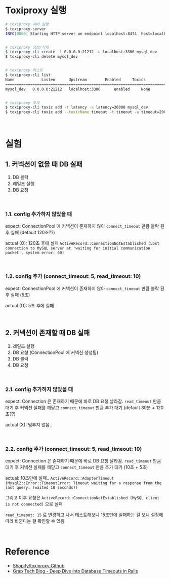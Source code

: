 # Toxiproxy 실행

```sh
# toxiproxy 서버 실행
$ toxiproxy-server
INFO[0000] Starting HTTP server on endpoint localhost:8474  host=localhost port=8474 version=2.4.0


# toxiproxy 생성/삭제
$ toxiproxy-cli create -l 0.0.0.0:21212 -u localhost:3306 mysql_dev
$ toxiproxy-cli delete mysql_dev


# toxiproxy 리스트
$ toxiproxy-cli list
Name			Listen		Upstream		Enabled		Toxics
======================================================================================
mysql_dev	0.0.0.0:21212	localhost:3306		enabled		None 


# toxiproxy 추가
$ toxiproxy-cli toxic add -t latency -a latency=20000 mysql_dev
$ toxiproxy-cli toxic add --toxicName timeout -t timeout -a timeout=20000000 mysql_dev
```

<br>

# 실험

## 1. 커넥션이 없을 때 DB 실패 

1. DB 블락
2. 레일즈 실행
3. DB 요청

<br>

### 1.1. config 추가하지 않았을 때

expect: ConnectionPool 에 커넥션이 존재하지 않아 `connect_timeout` 만큼 블락 된 후 실패 (default 120초??)

actual (O): 120초 후에 실패 `ActiveRecord::ConnectionNotEstablished (Lost connection to MySQL server at 'waiting for initial communication packet', system error: 60)`

<br>

### 1.2. config 추가 (connect_timeout: 5, read_timeout: 10)

expect: ConnectionPool 에 커넥션이 존재하지 않아 `connect_timeout` 만큼 블락 된 후 실패 (5초)

actual (O): 5초 후에 실패

<br>

## 2. 커넥션이 존재할 때 DB 실패

1. 레일즈 실행
2. DB 요청 (ConnectionPool 에 커넥션 생성됨)
3. DB 블락
4. DB 요청

<br>

### 2.1. config 추가하지 않았을 때

expect: Connection 은 존재하기 때문에 바로 DB 요청 날라감. `read_timeout` 만큼 대기 후 커넥션 실패를 깨닫고 `connect_timeout` 만큼 추가 대기 (default 30분 + 120초??)

actual (X): 멈추지 않음..

<br>

### 2.2. config 추가 (connect_timeout: 5, read_timeout: 10)

expect: Connection 은 존재하기 때문에 바로 DB 요청 날라감. `read_timeout` 만큼 대기 후 커넥션 실패를 깨닫고 `connect_timeout` 만큼 추가 대기 (10초 + 5초)

actual: 10초만에 실패.. `ActiveRecord::AdapterTimeout (Mysql2::Error::TimeoutError: Timeout waiting for a response from the last query. (waited 10 seconds))`

그리고 이후 요청은 `ActiveRecord::ConnectionNotEstablished (MySQL client is not connected)` 으로 실패

`read_timeout: 15` 로 변경하고 나서 테스트해보니 15초만에 실패하는 걸 보니 설정에 따라 바뀐다는 걸 확인할 수 있음

<br>

# Reference

- [Shopify/toxiproxy Github](https://github.com/Shopify/toxiproxy)
- [Grap Tech Blog - Deep Dive into Database Timeouts in Rails](https://engineering.grab.com/deep-dive-into-database-timeouts-in-rails)